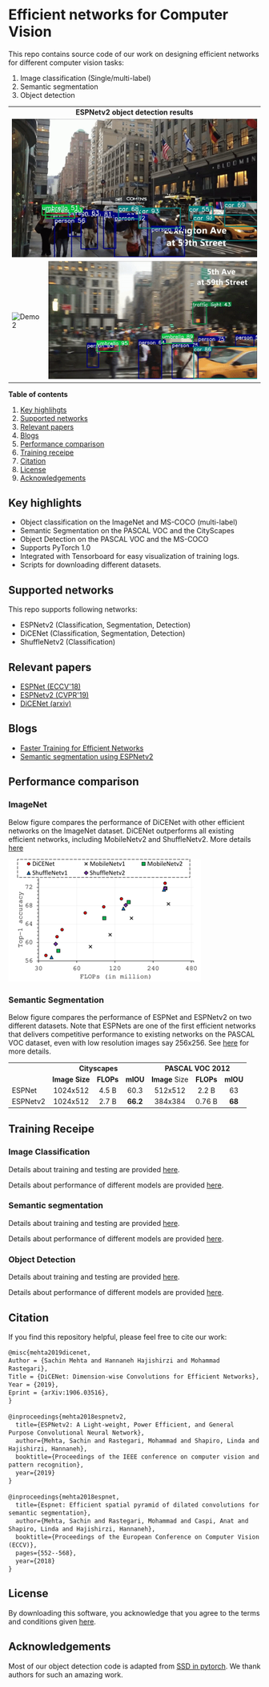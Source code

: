 # Efficient networks for Computer Vision

This repo contains source code of our work on designing efficient networks for different computer vision tasks: 
 1. Image classification (Single/multi-label)
 2. Semantic segmentation
 3. Object detection

<table>
    <tr>
        <td colspan=2 align="center"><b>ESPNetv2 object detection results<b></td>
    </tr>
    <tr>
        <td colspan=2 align="center">
            <img src="images/espnetv2_detection_2.gif" alt="Demo 1"></img>
        </td>
    <tr>
        <td>
            <img src="images/espnetv2_detection_1.gif" alt="Demo 2"></img>
        </td>
        <td>
            <img src="images/espnetv2_detection_3.gif" alt="Demo 3"></img>
        </td>
    </tr>
</table>

    
**Table of contents**
 1. [Key highlihgts](#key-highlights)
 2. [Supported networks](#supported-networks)
 3. [Relevant papers](#relevant-papers)
 4. [Blogs](#blogs)
 5. [Performance comparison](#performance-comparison)
 6. [Training receipe](#training-receipe)
 7. [Citation](#citation)
 8. [License](#license)
 9. [Acknowledgements](#acknowledgements)
    
## Key highlights
 * Object classification on the ImageNet and MS-COCO (multi-label)
 * Semantic Segmentation on the PASCAL VOC and the CityScapes
 * Object Detection on the PASCAL VOC and the MS-COCO
 * Supports PyTorch 1.0
 * Integrated with Tensorboard for easy visualization of training logs. 
 * Scripts for downloading different datasets.

## Supported networks
This repo supports following networks:
 * ESPNetv2 (Classification, Segmentation, Detection)
 * DiCENet (Classification, Segmentation, Detection)
 * ShuffleNetv2 (Classification)
 

## Relevant papers
 * [ESPNet (ECCV'18)](https://arxiv.org/abs/1803.06815)
 * [ESPNetv2 (CVPR'19)](https://arxiv.org/abs/1811.11431)
 * [DiCENet (arxiv)](https://arxiv.org/pdf/1906.03516.pdf)
 
## Blogs

 * [Faster Training for Efficient Networks](https://medium.com/p/faster-training-of-efficient-cnns-657953aa080?source=email-dc17ff22fa63--writer.postDistributed&sk=f60110289b6157de4c9e0c00c77f51e9)
 * [Semantic segmentation using ESPNetv2](https://medium.com/@sachinmehta.ngb/espnetv2-for-semantic-segmentation-9e80f155d522?source=friends_link&sk=91bca9326b088a972c170d1f7f5063e8)
 
## Performance comparison

### ImageNet
Below figure compares the performance of DiCENet with other efficient networks on the ImageNet dataset. DiCENet outperforms all existing efficient networks, including MobileNetv2 and ShuffleNetv2. More details [here](model/classification/model_zoo/README.md)

![DiCENet performance on the ImageNet](/images/dicenet_imagenet.png)

### Semantic Segmentation

Below figure compares the performance of ESPNet and ESPNetv2 on two different datasets. Note that ESPNets are one of the first efficient networks that delivers competitive performance to existing networks on the PASCAL VOC dataset, even with low resolution images say 256x256. See [here](model/segmentation/model_zoo/README.md) for more details.

<table>
    <tr>
        <td></td>
        <td colspan=3 align="center"> <b>Cityscapes</b></td>
        <td colspan=3 align="center"> <b>PASCAL VOC 2012</b> </td>
    </tr>
    <tr>
        <td></td>
        <td align="center"> <b>Image Size</b> </td>
        <td align="center"> <b>FLOPs</b> </td>
        <td align="center"> <b>mIOU</b> </td>
        <td align="center"> <b>Image</b> Size </td>
        <td align="center"> <b>FLOPs</b></td>
        <td align="center"> <b>mIOU</b> </td>
    </tr>
    <tr>
        <td> ESPNet</td>
        <td align="center"> 1024x512 </td>
        <td align="center"> 4.5 B</td>
        <td align="center"> 60.3 </td>
        <td align="center"> 512x512 </td>
        <td align="center"> 2.2 B</td>
        <td align="center"> 63 </td>
    </tr>
    <tr>
        <td> ESPNetv2</td>
        <td align="center"> 1024x512 </td>
        <td align="center"> 2.7 B</td>
        <td align="center"> <b>66.2</b> </td>
        <td align="center"> 384x384 </td>
        <td align="center"> 0.76 B</td>
        <td align="center"> <b>68</b> </td>
    </tr>
</table>

## Training Receipe

### Image Classification
Details about training and testing are provided [here](README_Classification.md).

Details about performance of different models are provided [here](model/classification/model_zoo/README.md).

### Semantic segmentation
Details about training and testing are provided [here](README_Segmentation.md).

Details about performance of different models are provided [here](model/segmentation/model_zoo/README.md).


### Object Detection

Details about training and testing are provided [here](README_Detection.md).

Details about performance of different models are provided [here](model/detection/model_zoo/README.md).

## Citation
If you find this repository helpful, please feel free to cite our work:
```
@misc{mehta2019dicenet,
Author = {Sachin Mehta and Hannaneh Hajishirzi and Mohammad Rastegari},
Title = {DiCENet: Dimension-wise Convolutions for Efficient Networks},
Year = {2019},
Eprint = {arXiv:1906.03516},
}

@inproceedings{mehta2018espnetv2,
  title={ESPNetv2: A Light-weight, Power Efficient, and General Purpose Convolutional Neural Network},
  author={Mehta, Sachin and Rastegari, Mohammad and Shapiro, Linda and Hajishirzi, Hannaneh},
  booktitle={Proceedings of the IEEE conference on computer vision and pattern recognition},
  year={2019}
}

@inproceedings{mehta2018espnet,
  title={Espnet: Efficient spatial pyramid of dilated convolutions for semantic segmentation},
  author={Mehta, Sachin and Rastegari, Mohammad and Caspi, Anat and Shapiro, Linda and Hajishirzi, Hannaneh},
  booktitle={Proceedings of the European Conference on Computer Vision (ECCV)},
  pages={552--568},
  year={2018}
}
```

## License
By downloading this software, you acknowledge that you agree to the terms and conditions given [here](License).


## Acknowledgements
Most of our object detection code is adapted from [SSD in pytorch](https://github.com/amdegroot/ssd.pytorch). We thank authors for such an amazing work.

